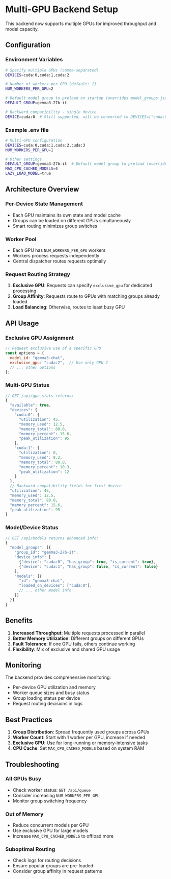 # Multi-GPU Backend Setup

This backend now supports multiple GPUs for improved throughput and model capacity.

## Configuration

### Environment Variables

```bash
# Specify multiple GPUs (comma-separated)
DEVICES=cuda:0,cuda:1,cuda:2

# Number of workers per GPU (default: 1)
NUM_WORKERS_PER_GPU=2

# Default model group to preload on startup (overrides model_groups.json)
DEFAULT_GROUP=gemma3-27b-it

# Backward compatibility - single device
DEVICE=cuda:0  # Still supported, will be converted to DEVICES=["cuda:0"]
```

### Example .env file

```bash
# Multi-GPU configuration
DEVICES=cuda:0,cuda:1,cuda:2,cuda:3
NUM_WORKERS_PER_GPU=1

# Other settings
DEFAULT_GROUP=gemma3-27b-it  # Default model group to preload (overrides JSON config)
MAX_CPU_CACHED_MODELS=4
LAZY_LOAD_MODEL=true
```

## Architecture Overview

### Per-Device State Management
- Each GPU maintains its own state and model cache
- Groups can be loaded on different GPUs simultaneously
- Smart routing minimizes group switches

### Worker Pool
- Each GPU has `NUM_WORKERS_PER_GPU` workers
- Workers process requests independently
- Central dispatcher routes requests optimally

### Request Routing Strategy
1. **Exclusive GPU**: Requests can specify `exclusive_gpu` for dedicated processing
2. **Group Affinity**: Requests route to GPUs with matching groups already loaded
3. **Load Balancing**: Otherwise, routes to least busy GPU

## API Usage

### Exclusive GPU Assignment
```javascript
// Request exclusive use of a specific GPU
const options = {
  model_id: "gemma3-chat",
  exclusive_gpu: "cuda:2",  // Use only GPU 2
  // ... other options
};
```

### Multi-GPU Status
```javascript
// GET /api/gpu_stats returns:
{
  "available": true,
  "devices": {
    "cuda:0": {
      "utilization": 45,
      "memory_used": 12.5,
      "memory_total": 80.0,
      "memory_percent": 15.6,
      "peak_utilization": 95
    },
    "cuda:1": {
      "utilization": 0,
      "memory_used": 8.2,
      "memory_total": 80.0,
      "memory_percent": 10.3,
      "peak_utilization": 12
    }
  },
  // Backward compatibility fields for first device
  "utilization": 45,
  "memory_used": 12.5,
  "memory_total": 80.0,
  "memory_percent": 15.6,
  "peak_utilization": 95
}
```

### Model/Device Status
```javascript
// GET /api/models returns enhanced info:
{
  "model_groups": [{
    "group_id": "gemma3-27b-it",
    "device_info": [
      {"device": "cuda:0", "has_group": true, "is_current": true},
      {"device": "cuda:1", "has_group": false, "is_current": false}
    ],
    "models": [{
      "id": "gemma3-chat",
      "loaded_on_devices": ["cuda:0"],
      // ... other model info
    }]
  }]
}
```

## Benefits

1. **Increased Throughput**: Multiple requests processed in parallel
2. **Better Memory Utilization**: Different groups on different GPUs
3. **Fault Tolerance**: If one GPU fails, others continue working
4. **Flexibility**: Mix of exclusive and shared GPU usage

## Monitoring

The backend provides comprehensive monitoring:
- Per-device GPU utilization and memory
- Worker queue sizes and busy status
- Group loading status per device
- Request routing decisions in logs

## Best Practices

1. **Group Distribution**: Spread frequently used groups across GPUs
2. **Worker Count**: Start with 1 worker per GPU, increase if needed
3. **Exclusive GPU**: Use for long-running or memory-intensive tasks
4. **CPU Cache**: Set `MAX_CPU_CACHED_MODELS` based on system RAM

## Troubleshooting

### All GPUs Busy
- Check worker status: `GET /api/queue`
- Consider increasing `NUM_WORKERS_PER_GPU`
- Monitor group switching frequency

### Out of Memory
- Reduce concurrent models per GPU
- Use exclusive GPU for large models
- Increase `MAX_CPU_CACHED_MODELS` to offload more

### Suboptimal Routing
- Check logs for routing decisions
- Ensure popular groups are pre-loaded
- Consider group affinity in request patterns